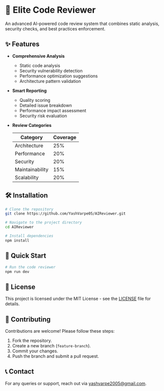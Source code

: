 # 🚀 Elite Code Reviewer

An advanced AI-powered code review system that combines static analysis, security checks, and best practices enforcement.

## ✨ Features

- **Comprehensive Analysis**

  - Static code analysis
  - Security vulnerability detection
  - Performance optimization suggestions
  - Architecture pattern validation

- **Smart Reporting**

  - Quality scoring
  - Detailed issue breakdown
  - Performance impact assessment
  - Security risk evaluation

- **Review Categories**

  | Category        | Coverage |
  | --------------- | -------- |
  | Architecture    | 25%      |
  | Performance     | 20%      |
  | Security        | 20%      |
  | Maintainability | 15%      |
  | Scalability     | 20%      |

## 🛠️ Installation

```sh
# Clone the repository
git clone https://github.com/YashVarpe05/AIReviewer.git

# Navigate to the project directory
cd AIReviewer

# Install dependencies
npm install
```

## 🚀 Quick Start

```sh
# Run the code reviewer
npm run dev
```

## 📜 License

This project is licensed under the MIT License - see the [LICENSE](LICENSE) file for details.

## 🤝 Contributing

Contributions are welcome! Please follow these steps:

1. Fork the repository.
2. Create a new branch (`feature-branch`).
3. Commit your changes.
4. Push the branch and submit a pull request.

## 📞 Contact

For any queries or support, reach out via [yashvarpe2005@gmail.com](mailto:yashvarpe2005@gmail.com).

